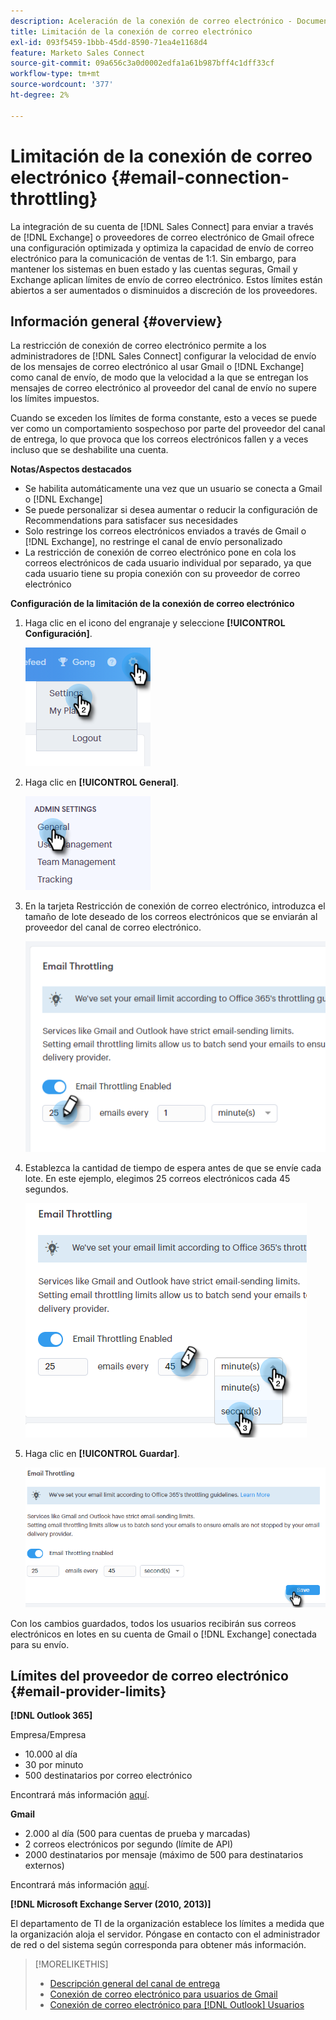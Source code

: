 ```yaml
---
description: Aceleración de la conexión de correo electrónico - Documentos de Marketo - Documentación del producto
title: Limitación de la conexión de correo electrónico
exl-id: 093f5459-1bbb-45dd-8590-71ea4e1168d4
feature: Marketo Sales Connect
source-git-commit: 09a656c3a0d0002edfa1a61b987bff4c1dff33cf
workflow-type: tm+mt
source-wordcount: '377'
ht-degree: 2%

---
```


# Limitación de la conexión de correo electrónico {#email-connection-throttling}

La integración de su cuenta de [!DNL Sales Connect] para enviar a través de [!DNL Exchange] o proveedores de correo electrónico de Gmail ofrece una configuración optimizada y optimiza la capacidad de envío de correo electrónico para la comunicación de ventas de 1:1. Sin embargo, para mantener los sistemas en buen estado y las cuentas seguras, Gmail y Exchange aplican límites de envío de correo electrónico. Estos límites están abiertos a ser aumentados o disminuidos a discreción de los proveedores.

## Información general {#overview}

La restricción de conexión de correo electrónico permite a los administradores de [!DNL Sales Connect] configurar la velocidad de envío de los mensajes de correo electrónico al usar Gmail o [!DNL Exchange] como canal de envío, de modo que la velocidad a la que se entregan los mensajes de correo electrónico al proveedor del canal de envío no supere los límites impuestos.

Cuando se exceden los límites de forma constante, esto a veces se puede ver como un comportamiento sospechoso por parte del proveedor del canal de entrega, lo que provoca que los correos electrónicos fallen y a veces incluso que se deshabilite una cuenta.

**Notas/Aspectos destacados**

* Se habilita automáticamente una vez que un usuario se conecta a Gmail o [!DNL Exchange]
* Se puede personalizar si desea aumentar o reducir la configuración de Recommendations para satisfacer sus necesidades
* Solo restringe los correos electrónicos enviados a través de Gmail o [!DNL Exchange], no restringe el canal de envío personalizado
* La restricción de conexión de correo electrónico pone en cola los correos electrónicos de cada usuario individual por separado, ya que cada usuario tiene su propia conexión con su proveedor de correo electrónico

**Configuración de la limitación de la conexión de correo electrónico**

1. Haga clic en el icono del engranaje y seleccione **[!UICONTROL Configuración]**.

   ![](assets/email-connection-throttling-1.png)

1. Haga clic en **[!UICONTROL General]**.

   ![](assets/email-connection-throttling-2.png)

1. En la tarjeta Restricción de conexión de correo electrónico, introduzca el tamaño de lote deseado de los correos electrónicos que se enviarán al proveedor del canal de correo electrónico.

   ![](assets/email-connection-throttling-3.png)

1. Establezca la cantidad de tiempo de espera antes de que se envíe cada lote. En este ejemplo, elegimos 25 correos electrónicos cada 45 segundos.

   ![](assets/email-connection-throttling-4.png)

1. Haga clic en **[!UICONTROL Guardar]**.

   ![](assets/email-connection-throttling-5.png)

Con los cambios guardados, todos los usuarios recibirán sus correos electrónicos en lotes en su cuenta de Gmail o [!DNL Exchange] conectada para su envío.

## Límites del proveedor de correo electrónico {#email-provider-limits}

**[!DNL Outlook 365]**

Empresa/Empresa

* 10.000 al día
* 30 por minuto
* 500 destinatarios por correo electrónico

Encontrará más información [aquí](https://docs.microsoft.com/en-us/office365/servicedescriptions/exchange-online-service-description/exchange-online-limits?redirectedfrom=MSDN#RecipientLimits).

**Gmail**

* 2.000 al día (500 para cuentas de prueba y marcadas)
* 2 correos electrónicos por segundo (límite de API)
* 2000 destinatarios por mensaje (máximo de 500 para destinatarios externos)

Encontrará más información [aquí](https://support.google.com/a/answer/166852?hl=en).

**[!DNL Microsoft Exchange Server (2010, 2013)]**

El departamento de TI de la organización establece los límites a medida que la organización aloja el servidor. Póngase en contacto con el administrador de red o del sistema según corresponda para obtener más información.

>[!MORELIKETHIS]
>
>* [Descripción general del canal de entrega](/help/marketo/product-docs/marketo-sales-connect/email/email-delivery/delivery-channel-overview.md)
>* [Conexión de correo electrónico para usuarios de Gmail](/help/marketo/product-docs/marketo-sales-connect/email-plugins/gmail/email-connection-for-gmail-users.md)
>* [Conexión de correo electrónico para [!DNL Outlook] Usuarios](/help/marketo/product-docs/marketo-sales-connect/email-plugins/msc-for-outlook/email-connection-for-outlook-users.md)
